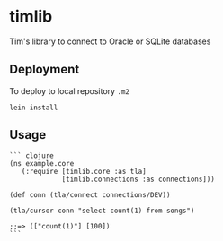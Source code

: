 # timlib

Tim's library to connect to Oracle or SQLite databases

## Deployment

To deploy to local repository `.m2`

    lein install

## Usage

    ``` clojure
    (ns example.core
       (:require [timlib.core :as tla]
                 [timlib.connections :as connections]))

    (def conn (tla/connect connections/DEV))

    (tla/cursor conn "select count(1) from songs")

    ;;=> (["count(1)"] [100])
    ```
